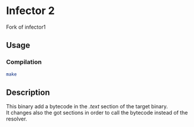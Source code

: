 # Infector 2

Fork of infector1

## Usage

### Compilation

```sh
make
```

## Description

This binary add a bytecode in the _.text_ section of the target binary.  
It changes also the got sections in order to call the bytecode instead of the resolver.  
